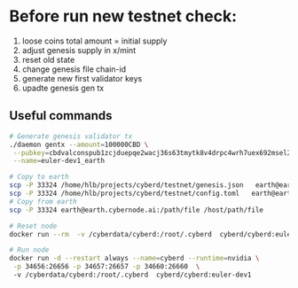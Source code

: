 # Before run new testnet check:

1. loose coins total amount  = initial supply
2. adjust genesis supply in x/mint
3. reset old state
4. change genesis file chain-id
5. generate new first validator keys
6. upadte genesis gen tx

## Useful commands

```bash
# Generate genesis validator tx
./daemon gentx --amount=100000CBD \
 --pubkey=cbdvalconspub1zcjduepqe2wacj36s63tmytk8v4drpc4wrh7uex692msel2pjegeseeapp0q59t5pz \
 --name=euler-dev1_earth
```

```bash
# Copy to earth
scp -P 33324 /home/hlb/projects/cyberd/testnet/genesis.json   earth@earth.cybernode.ai:/cyberdata/cyberd/config/
scp -P 33324 /home/hlb/projects/cyberd/testnet/config.toml   earth@earth.cybernode.ai:/cyberdata/cyberd/config/
# Copy from earth
scp -P 33324 earth@earth.cybernode.ai:/path/file /host/path/file
```

```bash
# Reset node
docker run --rm  -v /cyberdata/cyberd:/root/.cyberd  cyberd/cyberd:euler-dev1 cyberd unsafe-reset-all
```

```bash
# Run node
docker run -d --restart always --name=cyberd --runtime=nvidia \
 -p 34656:26656 -p 34657:26657 -p 34660:26660  \ 
 -v /cyberdata/cyberd:/root/.cyberd  cyberd/cyberd:euler-dev1
```